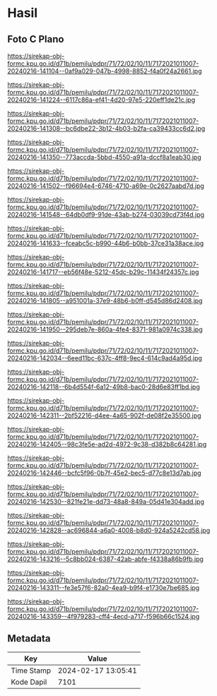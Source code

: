 # Hasil

## Foto C Plano

https://sirekap-obj-formc.kpu.go.id/d71b/pemilu/pdpr/71/72/02/10/11/7172021011007-20240216-141104--0af9a029-047b-4998-8852-f4a0f24a2661.jpg

https://sirekap-obj-formc.kpu.go.id/d71b/pemilu/pdpr/71/72/02/10/11/7172021011007-20240216-141224--6117c86a-ef41-4d20-97e5-220eff1de21c.jpg

https://sirekap-obj-formc.kpu.go.id/d71b/pemilu/pdpr/71/72/02/10/11/7172021011007-20240216-141308--bc6dbe22-3b12-4b03-b2fa-ca39433cc6d2.jpg

https://sirekap-obj-formc.kpu.go.id/d71b/pemilu/pdpr/71/72/02/10/11/7172021011007-20240216-141350--773accda-5bbd-4550-a91a-dccf8a1eab30.jpg

https://sirekap-obj-formc.kpu.go.id/d71b/pemilu/pdpr/71/72/02/10/11/7172021011007-20240216-141502--f96694e4-6746-4710-a69e-0c2627aabd7d.jpg

https://sirekap-obj-formc.kpu.go.id/d71b/pemilu/pdpr/71/72/02/10/11/7172021011007-20240216-141548--64db0df9-91de-43ab-b274-03039cd73f4d.jpg

https://sirekap-obj-formc.kpu.go.id/d71b/pemilu/pdpr/71/72/02/10/11/7172021011007-20240216-141633--fceabc5c-b990-44b6-b0bb-37ce31a38ace.jpg

https://sirekap-obj-formc.kpu.go.id/d71b/pemilu/pdpr/71/72/02/10/11/7172021011007-20240216-141717--eb56f48e-5212-45dc-b29c-11434f24357c.jpg

https://sirekap-obj-formc.kpu.go.id/d71b/pemilu/pdpr/71/72/02/10/11/7172021011007-20240216-141805--a951001a-37e9-48b6-b0ff-d545d86d2408.jpg

https://sirekap-obj-formc.kpu.go.id/d71b/pemilu/pdpr/71/72/02/10/11/7172021011007-20240216-141950--295deb7e-860a-4fe4-8371-981a0974c338.jpg

https://sirekap-obj-formc.kpu.go.id/d71b/pemilu/pdpr/71/72/02/10/11/7172021011007-20240216-142034--6eed11bc-637c-4ff8-9ec4-614c9ad4a95d.jpg

https://sirekap-obj-formc.kpu.go.id/d71b/pemilu/pdpr/71/72/02/10/11/7172021011007-20240216-142118--6b4d554f-6a12-49b8-bac0-28d6e83ff1bd.jpg

https://sirekap-obj-formc.kpu.go.id/d71b/pemilu/pdpr/71/72/02/10/11/7172021011007-20240216-142311--2bf52216-d4ee-4a65-902f-de08f2e35500.jpg

https://sirekap-obj-formc.kpu.go.id/d71b/pemilu/pdpr/71/72/02/10/11/7172021011007-20240216-142405--98c3fe5e-ad2d-4972-9c38-d382b8c64281.jpg

https://sirekap-obj-formc.kpu.go.id/d71b/pemilu/pdpr/71/72/02/10/11/7172021011007-20240216-142446--bcfc5f96-0b7f-45e2-bec5-d77c8e13d7ab.jpg

https://sirekap-obj-formc.kpu.go.id/d71b/pemilu/pdpr/71/72/02/10/11/7172021011007-20240216-142530--821fe21e-dd73-48a8-849a-05d41e304add.jpg

https://sirekap-obj-formc.kpu.go.id/d71b/pemilu/pdpr/71/72/02/10/11/7172021011007-20240216-142828--ac696844-a6a0-4008-b8d0-924a5242cd58.jpg

https://sirekap-obj-formc.kpu.go.id/d71b/pemilu/pdpr/71/72/02/10/11/7172021011007-20240216-143216--5c8bb024-6387-42ab-abfe-f4338a86b9fb.jpg

https://sirekap-obj-formc.kpu.go.id/d71b/pemilu/pdpr/71/72/02/10/11/7172021011007-20240216-143311--fe3e57f6-82a0-4ea9-b9f4-e1730e7be685.jpg

https://sirekap-obj-formc.kpu.go.id/d71b/pemilu/pdpr/71/72/02/10/11/7172021011007-20240216-143359--4f979283-cff4-4ecd-a717-f596b66c1524.jpg


## Metadata

| Key        | Value               |
| ---------- | ------------------- |
| Time Stamp | 2024-02-17 13:05:41 |
| Kode Dapil | 7101                |




